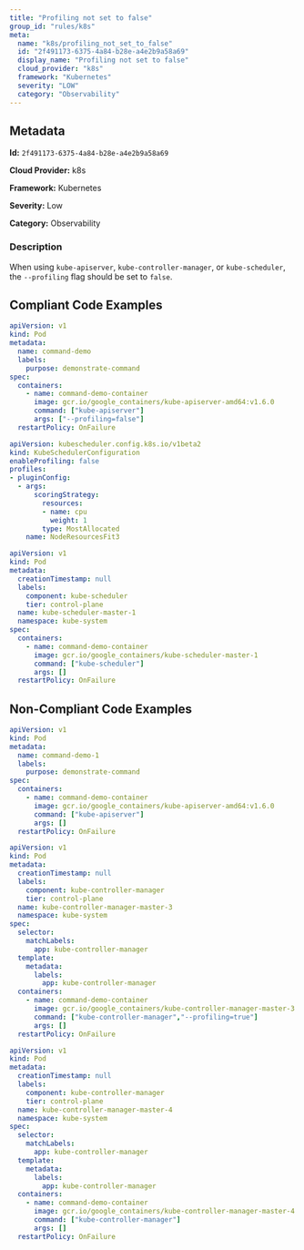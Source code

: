 ```yaml
---
title: "Profiling not set to false"
group_id: "rules/k8s"
meta:
  name: "k8s/profiling_not_set_to_false"
  id: "2f491173-6375-4a84-b28e-a4e2b9a58a69"
  display_name: "Profiling not set to false"
  cloud_provider: "k8s"
  framework: "Kubernetes"
  severity: "LOW"
  category: "Observability"
---
```

## Metadata

**Id:** `2f491173-6375-4a84-b28e-a4e2b9a58a69`

**Cloud Provider:** k8s

**Framework:** Kubernetes

**Severity:** Low

**Category:** Observability

### Description

 When using `kube-apiserver`, `kube-controller-manager`, or `kube-scheduler`, the `--profiling` flag should be set to `false`.


## Compliant Code Examples
```yaml
apiVersion: v1
kind: Pod
metadata:
  name: command-demo
  labels:
    purpose: demonstrate-command
spec:
  containers:
    - name: command-demo-container
      image: gcr.io/google_containers/kube-apiserver-amd64:v1.6.0
      command: ["kube-apiserver"]
      args: ["--profiling=false"]
  restartPolicy: OnFailure

```

```yaml
apiVersion: kubescheduler.config.k8s.io/v1beta2
kind: KubeSchedulerConfiguration
enableProfiling: false
profiles:
- pluginConfig:
  - args:
      scoringStrategy:
        resources:
        - name: cpu
          weight: 1
        type: MostAllocated
    name: NodeResourcesFit3

```

```yaml
apiVersion: v1
kind: Pod
metadata:
  creationTimestamp: null
  labels:
    component: kube-scheduler
    tier: control-plane
  name: kube-scheduler-master-1
  namespace: kube-system
spec:
  containers:
    - name: command-demo-container
      image: gcr.io/google_containers/kube-scheduler-master-1
      command: ["kube-scheduler"]
      args: []
  restartPolicy: OnFailure

```
## Non-Compliant Code Examples
```yaml
apiVersion: v1
kind: Pod
metadata:
  name: command-demo-1
  labels:
    purpose: demonstrate-command
spec:
  containers:
    - name: command-demo-container
      image: gcr.io/google_containers/kube-apiserver-amd64:v1.6.0
      command: ["kube-apiserver"]
      args: []
  restartPolicy: OnFailure

```

```yaml
apiVersion: v1
kind: Pod
metadata:
  creationTimestamp: null
  labels:
    component: kube-controller-manager
    tier: control-plane
  name: kube-controller-manager-master-3
  namespace: kube-system
spec:
  selector:
    matchLabels:
      app: kube-controller-manager
  template:
    metadata:
      labels:
        app: kube-controller-manager
  containers:
    - name: command-demo-container
      image: gcr.io/google_containers/kube-controller-manager-master-3
      command: ["kube-controller-manager","--profiling=true"]
      args: []
  restartPolicy: OnFailure

```

```yaml
apiVersion: v1
kind: Pod
metadata:
  creationTimestamp: null
  labels:
    component: kube-controller-manager
    tier: control-plane
  name: kube-controller-manager-master-4
  namespace: kube-system
spec:
  selector:
    matchLabels:
      app: kube-controller-manager
  template:
    metadata:
      labels:
        app: kube-controller-manager
  containers:
    - name: command-demo-container
      image: gcr.io/google_containers/kube-controller-manager-master-4
      command: ["kube-controller-manager"]
      args: []
  restartPolicy: OnFailure

```